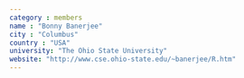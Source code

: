 ```yaml
---
category : members
name : "Bonny Banerjee"
city : "Columbus"
country : "USA"
university: "The Ohio State University"
website: "http://www.cse.ohio-state.edu/~banerjee/R.htm"
---
```

